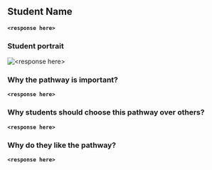 ## Student Name

__`<response here>`__

### Student portrait

![__`<response here>`__]()

### Why the pathway is important?

 __`<response here>`__

### Why students should choose this pathway over others?

 __`<response here>`__

### Why do they like the pathway?

 __`<response here>`__
